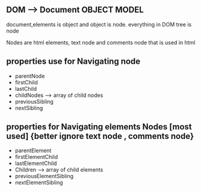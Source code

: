 ## DOM --> Document OBJECT MODEL 

document,elements is object and object is node. everything in DOM tree is node

Nodes are html elements, text node and comments node
that is used in html

## properties use for Navigating node

* parentNode  
* firstChild  
* lastChild  
* childNodes --> array of child nodes  
* previousSibling  
* nextSibling  

## properties for Navigating elements Nodes [most used] {better ignore text node , comments node}

* parentElement  
* firstElementChild  
* lastElementChild  
* Children --> array of child elements  
* previousElementSibling  
* nextElementSibling  
